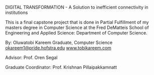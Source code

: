 DIGITAL TRANSFORMATION - A Solution to inefficient connectivity in institutions 

This is a final capstone project that is done in Partial Fulfillment of my masters degree in Computer Science 
at the Fred DeMatteis School of Engineering and Applied Science: Department of Computer Science.

By: 
Oluwatobi Kareem
Graduate, Computer Science
okareem1@pride.hofstra.edu
www.tobikareem.com

Advisor: 
Prof. Oren Segal

Graduate Coordinator:
Prof. Krishnan Pillaipakkamnatt

